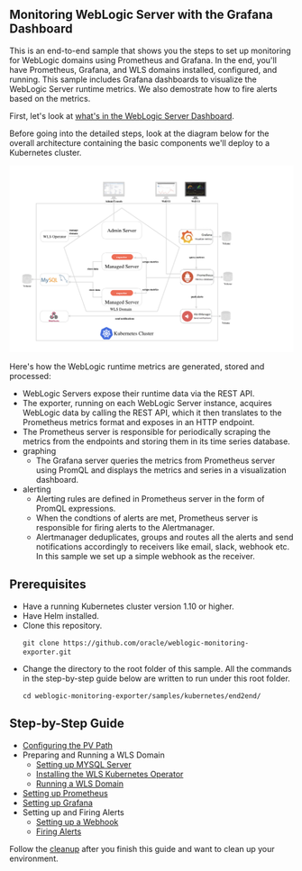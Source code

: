 ## Monitoring WebLogic Server with the Grafana Dashboard
This is an end-to-end sample that shows you the steps to set up monitoring for WebLogic domains using Prometheus and Grafana. In the end, you'll have Prometheus, Grafana, and WLS domains installed, configured, and running. This sample includes Grafana dashboards to visualize the WebLogic Server runtime metrics. We also demostrate how to fire alerts based on the metrics.

First, let's look at [what's in the WebLogic Server Dashboard](docs/dashboard.md).

Before going into the detailed steps, look at the diagram below for the overall architecture containing the basic components we'll deploy to a Kubernetes cluster.

![architecture](docs/images/architecture.png)

Here's how the WebLogic runtime metrics are generated, stored and processed:
- WebLogic Servers expose their runtime data via the REST API.
- The exporter, running on each WebLogic Server instance, acquires WebLogic data by calling the REST API, which it then translates to the Prometheus metrics format and exposes in an HTTP endpoint.
- The Prometheus server is responsible for periodically scraping the metrics from the endpoints and storing them in its time series database.
- graphing
  - The Grafana server queries the metrics from Prometheus server using PromQL and displays the metrics and series in a visualization dashboard.
- alerting
  - Alerting rules are defined in Prometheus server in the form of PromQL expressions. 
  - When the condtions of alerts are met, Prometheus server is responsible for firing alerts to the Alertmanager.
  - Alertmanager deduplicates, groups and routes all the alerts and send notifications accordingly to receivers like email, slack, webhook etc. In this sample we set up a simple webhook as the receiver.

## Prerequisites
- Have a running Kubernetes cluster version 1.10 or higher.
- Have Helm installed.  
- Clone this repository.
  ```
  git clone https://github.com/oracle/weblogic-monitoring-exporter.git
  ```
- Change the directory to the root folder of this sample. All the commands in the step-by-step guide below are written to run under this root folder.
  ```
  cd weblogic-monitoring-exporter/samples/kubernetes/end2end/
  ```

## Step-by-Step Guide
- [Configuring the PV Path](docs/01-pv-path.md)
- Preparing and Running a WLS Domain
  - [Setting up MYSQL Server](docs/02-mysql.md)
  - [Installing the WLS Kubernetes Operator](docs/03-wls-operator.md)
  - [Running a WLS Domain](docs/04-wls-domain.md)
- [Setting up Prometheus](docs/05-prometheus.md)
- [Setting up Grafana](docs/06-grafana.md)
- Setting up and Firing Alerts
  - [Setting up a Webhook](docs/07-webhook.md)
  - [Firing Alerts](docs/08-alert.md)

Follow the [cleanup](docs/cleanup.md) after you finish this guide and want to clean up your environment.
